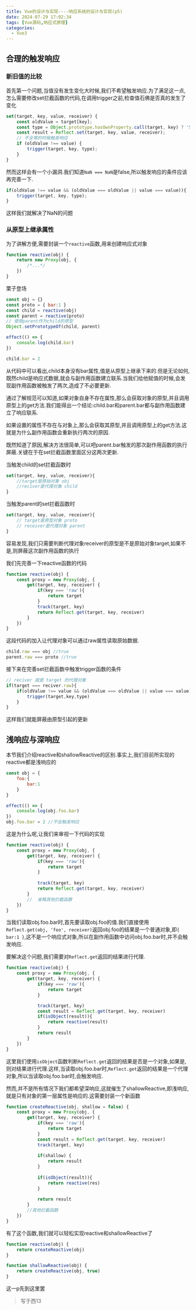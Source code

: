 ```yaml
---
title: Vue的设计与实现----响应系统的设计与实现(p5)
date: 2024-07-29 17:02:34
tags: [Vue源码,响应式原理]
categories:
  - Vue3
---
```


## 合理的触发响应  

<!--more-->

### 新旧值的比较
首先第一个问题,当值没有发生变化大时候,我们不希望触发响应.为了满足这一点,怎么需要修改set拦截函数的代码,在调用trigger之前,检查值石佛是否真的发生了变化  
```js
set(target, key, value, receiver) {
    const oldValue = target[key];
    const type = Object.prototype.hasOwnProperty.call(target, key) ? 'SET' : 'ADD';
    const result = Reflect.set(target, key, value, receiver);
    // 不全等的时候触发响应
    if (oldValue !== value) {
        trigger(target, key, type);
    }
}
```

然而这样会有一个小漏洞.我们知道`NaN === NaN`是false,所以触发响应的条件应该再完善一下.   

```js
if(oldValue !== value && (oldValue === oldValue || value === value)){
    trigger(target, key, type);
}
```

这样我们就解决了NaN的问题  

### 从原型上继承属性  

为了讲解方便,需要封装一个`reactive`函数,用来创建响应式对象  

```js
function reactive(obj) {
    return new Proxy(obj, {
        /*...*/
    })
}
```
栗子登场  

```js
const obj = {}
const proto = { bar:1 }
const child = reactive(obj)
const parent = reactive(proto)
// 使用parent作为child的原型  
Object.setPrototypeOf(child, parent)

effect(() => {
    console.log(child.bar)
})  

child.bar = 2
```

从代码中可以看出,child本身没有bar属性,值是从原型上继承下来的.但是无论如何,既然child是响应式数据,就会与副作用函数建立联系.当我们给他赋值的时候,会发现副作用函数被触发了两次,造成了不必要更新.  

通过了解规范可以知道,如果对象自身不存在属性,那么会获取对象的原型,并且调用原型上的get方法.我们能得出一个结论:child.bar和parent.bar都与副作用函数建立了响应联系.  

如果设置的属性不存在与对象上,那么会获取其原型,并且调用原型上的get方法.这就是为什么副作用函数会重新执行两次的原因.  

既然知道了原因,解决方法很简单,可以吧parent.bar触发的那次副作用函数的执行屏蔽.关键在于在set拦截函数里面区分这两次更新.  

当触发child的set拦截函数时  
```js
set(target, key, value, receiver){
    //target是原始对象 obj
    //reciver是代理对象 child
}
```

当触发parent的set拦截函数时  

```js
set(target, key, value, receiver){
    // target是原型对象 proto
    // receiver是代理对象 parent
}
```

容易发现,我们只需要判断代理对象receiver的原型是不是原始对象target,如果不是,则屏蔽这次副作用函数的执行  

我们先完善一下reactive函数的代码  

```js
function reactive(obj) {
    const proxy = new Proxy(obj, {
        get(target, key, receiver) {
            if(key === 'raw'){
                return target
            }
            track(target, key)
            return Reflect.get(target, key, receiver)
        }
    })
}
```

这段代码的加入让代理对象可以通过raw属性读取原始数据.  

```js
child.raw === obj //true
parent.raw === proto //true
```

接下来在完善set拦截函数中触发trigger函数的条件  

```js
// reciver 就是 target 的代理对象
if(target === reciver.raw){
    if(oldValue !== value && (oldValue === oldValue || value === value)){
        trigger(target,key,type)
    }
}
```

这样我们就能屏蔽由原型引起的更新  

## 浅响应与深响应  

本节我们介绍reactive和shallowReactive的区别.事实上,我们目前所实现的reactive都是浅响应的  

```js
const obj = {
    foo:{
        bar:1
    }
}

effect(() => {
    console.log(obj.foo.bar)
})
obj.foo.bar = 2 //不会触发响应  
```

这是为什么呢,让我们来审视一下代码的实现  

```js
function reactive(obj) {
    const proxy = new Proxy(obj, {
        get(target, key, receiver) {
            if(key === 'raw'){
                return target
            }
            
            track(target, key)
            return Reflect.get(target, key, receiver)
        }
        //  省略其他拦截函数
    })
}
```

当我们读取obj.foo.bar时,首先要读取obj.foo的值.我们直接使用`Reflect.get(obj, 'foo', receiver)`返回obj.foo的结果是一个普通对象,即`{ bar:1 }`,这不是一个响应式对象,所以在副作用函数中访问obj.foo.bar时,并不会触发响应.  

要解决这个问题,我们需要对`Reflect.get`返回的结果进行代理.  

```js
function reactive(obj) {
    const proxy = new Proxy(obj, {
        get(target, key, receiver) {
            if(key === 'raw'){
                return target
            }

            track(target, key)
            const result = Reflect.get(target, key, receiver)
            if(isObject(result)){
                return reactive(result)
            }
            return result
        }
    })
}
```

这里我们使用`isObject`函数判断`Reflect.get`返回的结果是否是一个对象,如果是,则对结果进行代理.这样,当读取obj.foo.bar时,`Reflect.get`返回的结果是一个代理对象,所以当读取obj.foo.bar时,会触发响应.  

然而,并不是所有情况下我们都希望深响应,这就催生了shallowReactive,即浅响应,就是只有对象的第一层属性是响应的.这需要封装一个新函数

```js
function createReactive(obj, shallow = false) {
    const proxy = new Proxy(obj, {
        get(target, key, receiver) {
            if(key === 'raw'){
                return target
            }
            const result = Reflect.get(target, key, receiver)
            track(target, key)
            
            if(shallow) {
                return result
            }
            
            if(isObject(result)){
                return reactive(res)
            }  
            
            return result
        }
        //其他拦截函数
    })
}
```

有了这个函数,我们就可以轻松实现reactive和shallowReactive了  

```js
function reactive(obj) {
    return createReactive(obj)
}

function shallowReactive(obj) {
    return createReactive(obj, true)
}
```

这一p先到这里罢

> 写于西13